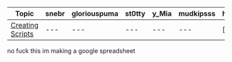 | Topic | snebr | gloriouspuma | st0tty | y_Mia | mudkipsss | h6ro | insardia | fiveman1 | rate | etzy | abbez | insyri | kytalii | itzaname | Quaternions |
| --- | --- | --- | --- | --- | --- | --- | --- | --- | --- | --- | --- | --- | --- | --- | --- |
| [Creating Scripts](https://github.com/insyri/strafes.net-moderation-document-draft/blob/main/rules/allowed.md#creating-scripts) | --- | --- | --- | --- | --- | [x] | --- | --- | --- | --- | --- | [x] | --- | --- | --- |

no fuck this im making a google spreadsheet
